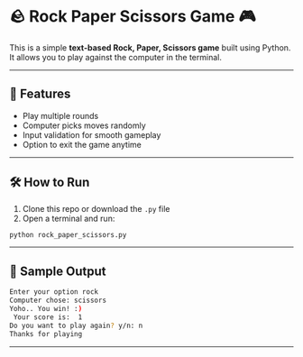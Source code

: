 # 🪨 Rock Paper Scissors Game 🎮

This is a simple **text-based Rock, Paper, Scissors game** built using Python.  
It allows you to play against the computer in the terminal.

---

## 🚀 Features

- Play multiple rounds
- Computer picks moves randomly
- Input validation for smooth gameplay
- Option to exit the game anytime

---

## 🛠️ How to Run

1. Clone this repo or download the `.py` file  
2. Open a terminal and run:

```bash
python rock_paper_scissors.py

```

---

## 📌 **Sample Output**
```bash
Enter your option rock
Computer chose: scissors
Yoho.. You win! :)
 Your score is:  1
Do you want to play again? y/n: n
Thanks for playing
```
---
